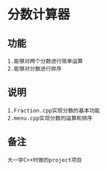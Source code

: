 # 分数计算器  
## 功能  
    1.能够对两个分数进行简单运算  
    2.能够对分数进行排序  
## 说明  
    1.Fraction.cpp实现分数的基本功能  
    2.menu.cpp实现分数的运算和排序  
## 备注
    大一学C++时做的project项目  
